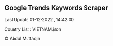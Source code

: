 

## Google Trends Keywords Scraper 
 
Last Update 01-12-2022 , 14:42:00

Country List :
VIETNAM.json



© Abdul Muttaqin 
